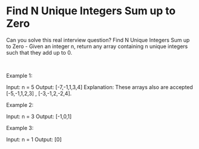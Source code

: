 # Find N Unique Integers Sum up to Zero

Can you solve this real interview question? Find N Unique Integers Sum up to Zero - Given an integer n, return any array containing n unique integers such that they add up to 0.

 

Example 1:


Input: n = 5
Output: [-7,-1,1,3,4]
Explanation: These arrays also are accepted [-5,-1,1,2,3] , [-3,-1,2,-2,4].


Example 2:


Input: n = 3
Output: [-1,0,1]


Example 3:


Input: n = 1
Output: [0]